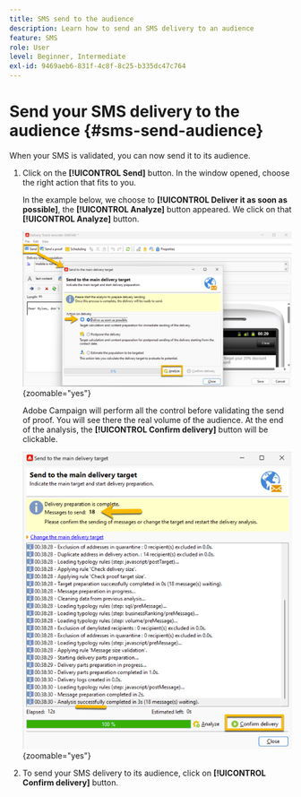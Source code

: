 ```yaml
---
title: SMS send to the audience
description: Learn how to send an SMS delivery to an audience
feature: SMS
role: User
level: Beginner, Intermediate
exl-id: 9469aeb6-831f-4c8f-8c25-b335dc47c764
---
```

# Send your SMS delivery to the audience {#sms-send-audience}

When your SMS is validated, you can now send it to its audience.

1. Click on the **[!UICONTROL Send]** button. 
In the window opened, choose the right action that fits to you.

    In the example below, we choose to **[!UICONTROL Deliver it as soon as possible]**, the **[!UICONTROL Analyze]** button appeared. We click on that **[!UICONTROL Analyze]** button.

    ![](assets/send_action.png){zoomable="yes"}

    Adobe Campaign will perform all the control before validating the send of proof. You will see there the real volume of the audience. At the end of the analysis, the **[!UICONTROL Confirm delivery]** button will be clickable.

    ![](assets/send_analyze.png){zoomable="yes"}

1. To send your SMS delivery to its audience, click on **[!UICONTROL Confirm delivery]** button.
